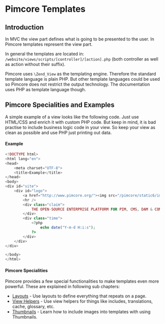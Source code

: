 # Pimcore Templates

## Introduction

In MVC the view part defines what is going to be presented to the user. 
In Pimcore templates represent the view part. 

In general the templates are located in: `/website/views/scripts/[controller]/[action].php` 
(both controller as well as action without their suffix).  

Pimcore uses `\Zend_View` as the templating engine. 
Therefore the standard template language is plain PHP. 
But other template languages could be used so Pimcore does not restrict the output technology. 
The documentation uses PHP as template language though. 

## Pimcore Specialities and Examples

A simple example of a view looks like the following code. Just use HTML/CSS and enrich it with custom PHP code. 
But keep in mind, it is bad practise to include business logic code in your view. So keep your view as clean as 
possible and use PHP just printing out data. 

#### Example

```php 
<!DOCTYPE html>
<html lang="en">
<head>
    <meta charset="UTF-8">
    <title>Example</title>
</head>
<body>
<div id="site">
    <div id="logo">
        <a href="http://www.pimcore.org/"><img src="/pimcore/static6/img/logo-gray.svg" style="width: 200px;" /></a>
        <hr />
        <div class="claim">
            THE OPEN-SOURCE ENTERPRISE PLATFORM FOR PIM, CMS, DAM & COMMERCE
        </div>
        <div class="time">
            <?php 
                echo date("Y-m-d H:i:s");
            ?>
        </div>
    </div>
</div>

</body>
</html>
```

#### Pimcore Specialities
Pimcore provides a few special functionalities to make templates even more powerful. 
These are explained in following sub chapters:
* [Layouts](./00_Layouts.md) - Use layouts to define everything that repeats on a page. 
* [View Helpers](./02_View_Helpers.md) - Use view helpers for things like includes, translations, cache, glossary, etc.
* [Thumbnails](./04_Thumbnails.md) - Learn how to include images into templates with using Thumbnails. 

